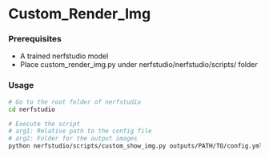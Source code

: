 # Custom_Render_Img

### Prerequisites
- A trained nerfstudio model
- Place custom_render_img.py under nerfstudio/nerfstudio/scripts/ folder

### Usage
```bash
# Go to the root folder of nerfstudio
cd nerfstudio

# Execute the script
# arg1: Relative path to the config file
# arg2: Folder for the output images
python nerfstudio/scripts/custom_show_img.py outputs/PATH/TO/config.yml custom_output
```
